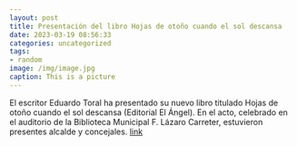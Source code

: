 ```yaml
---
layout: post
title: Presentación del libro Hojas de otoño cuando el sol descansa
date: 2023-03-19 08:56:33
categories: uncategorized
tags:
- random
image: /img/image.jpg
caption: This is a picture
---
```

El escritor Eduardo Toral ha presentado su nuevo libro titulado Hojas de otoño cuando el sol descansa (Editorial El Ángel).  En el acto, celebrado en el auditorio de la Biblioteca Municipal F. Lázaro Carreter, estuvieron presentes alcalde y concejales.  [link](https://www.ayto-villacanada.es/cultura/presentacion-del-libro-hojas-de-otono-cuando-el-sol-descansa/)
